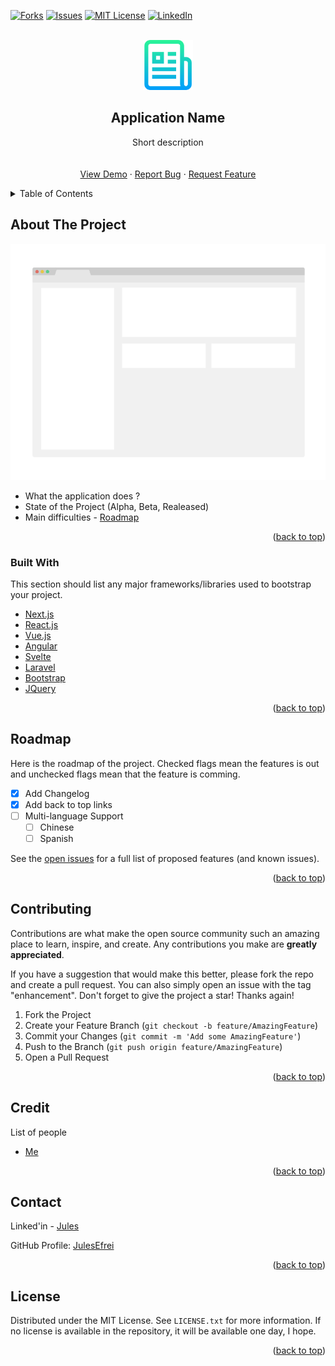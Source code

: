 <div id="top"></div>

<!-- [![Contributors][contributors-shield]][contributors-url] -->
<!-- [![Stargazers][stars-shield]][stars-url] -->
[![Forks][forks-shield]][forks-url]
[![Issues][issues-shield]][issues-url]
[![MIT License][license-shield]][license-url]
[![LinkedIn][linkedin-shield]][linkedin-url]



<!-- PROJECT LOGO -->
<br />
<div align="center">
  
  <img src="images/logo.png" alt="Logo" width="80" height="80" />
  <!-- https://drive.google.com/uc?export=view&id=      => Google drive Link -->

  <h2 align="center">Application Name</h2>

  <p align="center">
    Short description
    <br />
    <!-- <a href="https://github.com/JulesEfrei/REPOSITORY"><strong>Explore the docs</strong></a> -->
    <br />
    <br />
    <a href="https://github.com/JulesEfrei/REPOSITORY">View Demo</a>
    ·
    <a href="https://github.com/JulesEfrei/REPOSITORY/issues">Report Bug</a>
    ·
    <a href="https://github.com/JulesEfrei/REPOSITORY/pulls">Request Feature</a>
  </p>
</div>



<!-- TABLE OF CONTENTS -->
<details>
  <summary>Table of Contents</summary>
  <ol>
    <li>
      <a href="#about-the-project">About The Project</a>
      <ul>
        <li><a href="#built-with">Built With</a></li>
      </ul>
    </li>
    <li><a href="#roadmap">Roadmap / Features</a></li>
    <li><a href="#contributing">Contributing</a></li>
    <li><a href="#license">License</a></li>
    <li><a href="#contact">Contact</a></li>
    <li><a href="#credit">Credit</a></li>
  </ol>
</details>



<!-- ABOUT THE PROJECT -->
## About The Project

[![Product Name Screen Shot][product-screenshot]](https://example.com)

* What the application does ?
* State of the Project (Alpha, Beta, Realeased)
* Main difficulties - [Roadmap](#roadmap)


<p align="right">(<a href="#top">back to top</a>)</p>



### Built With

This section should list any major frameworks/libraries used to bootstrap your project.

* [Next.js](https://nextjs.org/)
* [React.js](https://reactjs.org/)
* [Vue.js](https://vuejs.org/)
* [Angular](https://angular.io/)
* [Svelte](https://svelte.dev/)
* [Laravel](https://laravel.com)
* [Bootstrap](https://getbootstrap.com)
* [JQuery](https://jquery.com)

<p align="right">(<a href="#top">back to top</a>)</p>



<!-- ROADMAP -->
## Roadmap

Here is the roadmap of the project. Checked flags mean the features is out and unchecked flags mean that the feature is comming.

- [x] Add Changelog
- [x] Add back to top links
- [ ] Multi-language Support
    - [ ] Chinese
    - [ ] Spanish

See the [open issues](https://github.com/JulesEfrei/REPOSITORY/issues) for a full list of proposed features (and known issues).

<p align="right">(<a href="#top">back to top</a>)</p>



<!-- CONTRIBUTING -->
## Contributing

Contributions are what make the open source community such an amazing place to learn, inspire, and create. Any contributions you make are **greatly appreciated**.

If you have a suggestion that would make this better, please fork the repo and create a pull request. You can also simply open an issue with the tag "enhancement".
Don't forget to give the project a star! Thanks again!

1. Fork the Project
2. Create your Feature Branch (`git checkout -b feature/AmazingFeature`)
3. Commit your Changes (`git commit -m 'Add some AmazingFeature'`)
4. Push to the Branch (`git push origin feature/AmazingFeature`)
5. Open a Pull Request

<p align="right">(<a href="#top">back to top</a>)</p>



<!-- Credit -->
## Credit

List of people

* [Me](https://github.com/JulesEfrei)

<p align="right">(<a href="#top">back to top</a>)</p>



<!-- CONTACT -->
## Contact

Linked'in - [Jules](https://www.linkedin.com/in/jules-bruzeau/)

GitHub Profile: [JulesEfrei](https://github.com/JulesEfrei/)

<p align="right">(<a href="#top">back to top</a>)</p>



<!-- LICENSE -->
## License

Distributed under the MIT License. See `LICENSE.txt` for more information. If no license is available in the repository, it will be available one day, I hope.

<p align="right">(<a href="#top">back to top</a>)</p>






<!-- MARKDOWN LINKS & IMAGES -->
<!-- [contributors-shield]: https://img.shields.io/github/contributors/JulesEfrei/REPOSITORY.svg?style=for-the-badge
[contributors-url]: https://github.com/JulesEfrei/REPOSITORY/graphs/contributors -->
<!-- [stars-shield]: https://img.shields.io/github/stars/JulesEfrei/REPOSITORY.svg?style=for-the-badge
[stars-url]: https://github.com/JulesEfrei/REPOSITORY/stargazers -->
[forks-shield]: https://img.shields.io/github/forks/JulesEfrei/REPOSITORY.svg?style=for-the-badge
[forks-url]: https://github.com/JulesEfrei/REPOSITORY/network/members
[issues-shield]: https://img.shields.io/github/issues/JulesEfrei/REPOSITORY.svg?style=for-the-badge
[issues-url]: https://github.com/JulesEfrei/REPOSITORY/issues
[license-shield]: https://img.shields.io/github/license/JulesEfrei/REPOSITORY.svg?style=for-the-badge
[license-url]: https://github.com/JulesEfrei/REPOSITORY/blob/master/LICENSE.txt
[linkedin-shield]: https://img.shields.io/badge/-LinkedIn-black.svg?style=for-the-badge&logo=linkedin&colorB=555
[linkedin-url]: https://www.linkedin.com/in/jules-bruzeau/
[product-screenshot]: images/screenshot.png